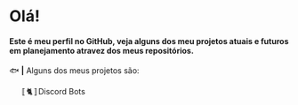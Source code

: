 <h1>Olá!</h1>
<h4>Este é meu perfil no <b>GitHub</b>, veja alguns dos meu projetos atuais e futuros em planejamento atravez dos meus repositórios.</h4>

🐟 <b>|</b> Alguns dos meus projetos são:

⠀⠀〚🐈〛Discord Bots
